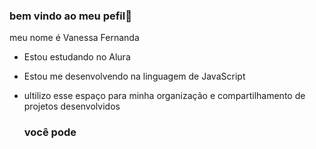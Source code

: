 ### bem vindo ao meu pefil👋

   meu nome é Vanessa Fernanda

- Estou estudando no Alura
- Estou me desenvolvendo na linguagem de JavaScript
- ultilizo esse espaço para minha organização e compartilhamento de projetos desenvolvidos

  ### você pode
